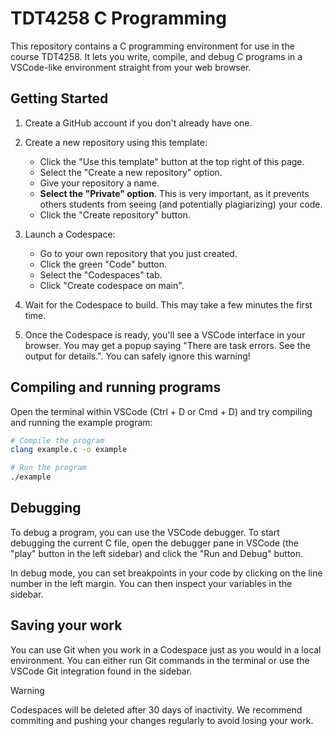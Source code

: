 # TDT4258 C Programming

This repository contains a C programming environment for use in the course TDT4258. It lets you write, compile, and debug C programs in a VSCode-like environment straight from your web browser.

## Getting Started

1. Create a GitHub account if you don't already have one.

1. Create a new repository using this template:

   - Click the "Use this template" button at the top right of this page.
   - Select the "Create a new repository" option.
   - Give your repository a name.
   - **Select the "Private" option**. This is very important, as it prevents others students from seeing (and potentially plagiarizing) your code.
   - Click the "Create repository" button.

1. Launch a Codespace:

   - Go to your own repository that you just created.
   - Click the green "Code" button.
   - Select the "Codespaces" tab.
   - Click "Create codespace on main".

1. Wait for the Codespace to build. This may take a few minutes the first time.

1. Once the Codespace is ready, you'll see a VSCode interface in your browser. You may get a popup saying "There are task errors. See the output for details.". You can safely ignore this warning!

## Compiling and running programs

Open the terminal within VSCode (Ctrl + D or Cmd + D) and try compiling and running the example program:

```bash
# Compile the program
clang example.c -o example

# Run the program
./example
```

## Debugging

To debug a program, you can use the VSCode debugger. To start debugging the current C file, open the debugger pane in VSCode (the "play" button in the left sidebar) and click the "Run and Debug" button.

In debug mode, you can set breakpoints in your code by clicking on the line number in the left margin. You can then inspect your variables in the sidebar.

## Saving your work

You can use Git when you work in a Codespace just as you would in a local environment. You can either run Git commands in the terminal or use the VSCode Git integration found in the sidebar.

> [!WARNING]
> Codespaces will be deleted after 30 days of inactivity. We recommend commiting and pushing your changes regularly to avoid losing your work.
